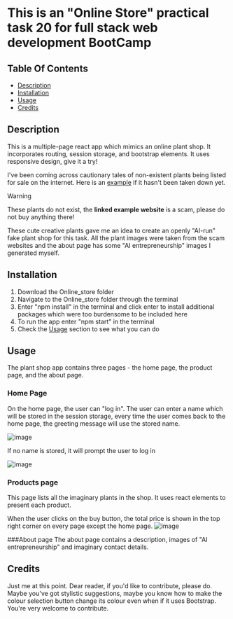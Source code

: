 # This is an "Online Store" practical task 20 for full stack web development BootCamp

## Table Of Contents
- [Description](#description)
- [Installation](#installation)
- [Usage](#usage)
- [Credits](#credits)

## Description
This is a multiple-page react app which mimics an online plant shop. It incorporates routing, session storage, and bootstrap elements. It uses responsive design, give it a try!

I've been coming across cautionary tales of non-existent plants being listed for sale on the internet. Here is an [example](https://www.gardenenchantment.com/products/novel-plants-dazzling-animals-eye-seeds-128293-2024-new-arrivals) 
if it hasn't been taken down yet. 

> [!WARNING]
> These plants do not exist, the **linked example website** is a scam, please do not buy anything there!

These cute creative plants gave me an idea to create an openly "AI-run" fake plant shop for this task. 
All the plant images were taken from the scam websites and the about page has some "AI entrepreneurship" images I generated myself.

## Installation
1. Download the Online_store folder
2. Navigate to the Online_store folder through the terminal 
3. Enter "npm install" in the terminal and click enter to install additional packages which were too burdensome to be included here
4. To run the app enter "npm start" in the terminal
5. Check the [Usage](#usage) section to see what you can do

## Usage 
The plant shop app contains three pages - the home page, the product page, and the about page.

### Home Page
On the home page, the user can "log in". The user can enter a name which will be stored in the session storage, every time the user 
comes back to the home page, the greeting message will use the stored name. 

![image](https://github.com/LinaVysnia/codingTasks/assets/38082126/32d58746-0d18-409e-a637-c5d9e9a4d343)

If no name is stored, it will prompt the user to log in

![image](https://github.com/LinaVysnia/codingTasks/assets/38082126/7cacdc92-a68a-4488-a7a0-26d41f3c73fc)

### Products page
This page lists all the imaginary plants in the shop. It uses react elements to present each product. 

When the user clicks on the buy button, the total price is shown in the top right corner on every page except the home page.
![image](https://github.com/LinaVysnia/codingTasks/assets/38082126/1d109ea2-f593-477a-96b2-fc534f8b5653)

###About page
The about page contains a description, images of "AI entrepreneurship" and imaginary contact details.

## Credits
Just me at this point.
Dear reader, if you'd like to contribute, please do. Maybe you've got stylistic suggestions, 
maybe you know how to make the colour selection button change its colour even when if it uses Bootstrap. You're very welcome to contribute.

